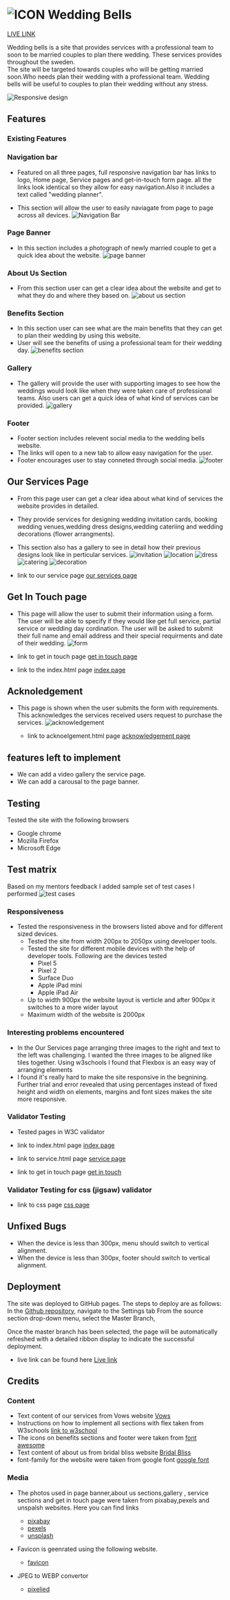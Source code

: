 # ![ICON](./favicon/favicon.ico) Wedding Bells 

[LIVE LINK](https://chathugaj.github.io/Wedding-Bells/get-in-touch.html)

Wedding bells is a site that provides services with a professional team to soon to be married couples to plan there wedding.
These services provides throughout the sweden.  
The site will be targeted towards couples who will be getting married soon.Who needs plan their wedding with a professional team.
Wedding bells will be useful to couples to plan their wedding without any stress.

![Responsive design](./readme/Screenshot%202023-05-28%20at%2001.27.46.png)

## Features

### Existing Features
  ### Navigation bar
  - Featured on all three pages, full responsive navigation bar has links to logo, Home page, Service pages and get-in-touch form page.
all the links look identical so they allow for easy navigation.Also it includes a text called "wedding planner". 

  - This section will allow the user to easily naviagate from page to page across all devices.
  ![Navigation Bar](./readme/nav-bar.png)

  ### Page Banner
  - In this section includes a photograph of newly married couple to get a  quick idea about the website.
  ![page banner](./readme/page-banner.png)

  ### About Us Section 
  - From this section user can get a clear idea about the website and get to what they do and where they based on.
  ![about us section](./readme/about-us.png)

  ### Benefits Section
  - In this section user can see what are the main benefits that they can get to plan their wedding by using this website.
  - User will see the benefits of using a professional team for their wedding day.
  ![benefits section](./readme/benefits-sec.png)

  ### Gallery
  - The gallery will provide the user with supporting images to see how the weddings would look like
  when they were taken care of professional teams.
  Also users can get a quick idea of what kind of services can be provided.
  ![gallery](./readme/gallery.png)

  ### Footer
  - Footer section includes relevent social media to the wedding bells website.
  - The links will open to a new tab to allow easy navigation for the user.
  - Footer encourages user to stay conneted through social media.
  ![footer](./readme/footer.png)

  ## Our Services Page
  - From this page user can get a clear idea about what kind of services the website provides in detailed.
  - They provide services for designing wedding invitation cards, booking wedding venues,wedding dress designs,wedding cateriing and wedding decorations (flower arrangments).
  - This section also has a gallery to see in detail how their previous designs look like 
    in perticular services.
    ![invitation](./readme/invitation.png)
    ![location](./readme/location.png)
    ![dress](./readme/dress.png)
    ![catering](./readme/catering.png)
    ![decoration](./readme/decorations.png)

  - link to our service page
    [our services page](./services.html)


  ## Get In Touch page
  - This page will allow the user to submit their information using a form. The user will be able to specify if they would like get full service, partial service or wedding day cordination. The user will be asked to submit their full name and email address and their special requirments and date of their wedding.
  ![form](./readme/form.png)

  - link to get in touch page 
    [get in touch page](./get-in-touch.html)
  
  - link to the index.html page
    [index page](./index.html)

## Acknoledgement
- This page is shown when the user submits the form with requirements. This acknowledges the services received users request to purchase the services.
![acknowledgement](./readme/ack_page.png)

  - link to acknoelgement.html page [acknowledgement page](./acknowledgement.html)

## features left to implement
  - We can add a video gallery the service page.
  - We can add a carousal to the page banner.

## Testing

Tested the site with the following browsers
- Google chrome
- Mozilla Firefox
- Microsoft Edge

## Test matrix

Based on my mentors feedback I added sample set of test cases I performed
![test cases](./readme/test_cases.png)

### Responsiveness
- Tested the responsiveness in the browsers listed above and for different sized devices.
    - Tested the site from width 200px to 2050px using developer tools.
    - Tested the site for different mobile devices with the help of developer tools. Following are the devices tested
        - Pixel 5
        - Pixel 2
        - Surface Duo
        - Apple iPad mini
        - Apple iPad Air
    - Up to width 900px the website layout is verticle and after 900px it switches to a more wider layout
    - Maximum width of the website is 2000px

### Interesting problems encountered
- In the Our Services page arranging three images to the right and text to the left was challenging. I wanted the three images to be aligned like tiles together. Using w3schools I found that Flexbox is an easy way of arranging elements
- I found it's really hard to make the site responsive in the begnining. Further trial and error revealed that using percentages instead of fixed height and width on elements, margins and font sizes makes the site more responsive.

### Validator Testing
- Tested pages in W3C validator
-  link to index.html page
  [index page](https://validator.w3.org/nu/?showsource=yes&doc=https%3A%2F%2Fchathugaj.github.io%2FWedding-Bells%2Findex.html)

-  link to service.html page
  [service page](https://validator.w3.org/nu/?showsource=yes&doc=https%3A%2F%2Fchathugaj.github.io%2FWedding-Bells%2Fservices.html)

-  link to get in touch page
 [get in touch](https://validator.w3.org/nu/?showsource=yes&doc=https%3A%2F%2Fchathugaj.github.io%2FWedding-Bells%2Fget-in-touch.html)
  
### Validator Testing for css (jigsaw) validator 
- link to css page
  [css page](https://jigsaw.w3.org/css-validator/validator?uri=https%3A%2F%2Fchathugaj.github.io%2FWedding-Bells%2Fcss%2Fstyle1.css&profile=css3svg&usermedium=all&warning=1&vextwarning=&lang=en)

## Unfixed Bugs
- When the device is less than 300px, menu should switch to vertical alignment.
- When the device is less than 300px, footer should switch to vertical alignment.

## Deployment
The site was deployed to GitHub pages.
The steps to deploy are as follows:
In the [Github repository](https://github.com/chathugaj/Wedding-Bells), navigate to the Settings tab
From the source section drop-down menu, select the Master Branch,

Once the master branch has been selected, the page will be automatically refreshed with a detailed ribbon display to indicate the successful deployment.

- live link can be found here 
  [Live link](https://chathugaj.github.io/Wedding-Bells/)

## Credits
### Content
 - Text content of our services from Vows website
 [Vows](https://vowsportugal.com/en/what-we-do/)
- Instructions on how to implement all sections with flex taken from W3schools
  [link to w3school](https://www.w3schools.com/css/tryit.asp?filename=trycss3_flexbox_responsive)
- The icons on benefits sections and footer were taken from 
  [font awesome](https://fontawesome.com/icons)
- Text content of about us from bridal bliss website
[Bridal Bliss](https://www.bridalbliss.com/full-service)
- font-family for the website were taken from google font
[google font](https://fonts.google.com/)

### Media 
- The photos used in page banner,about us sections,gallery 
  , service sections and get in touch page were taken from 
  pixabay,pexels and unspalsh websites. Here you can find links

  - [pixabay](https://pixabay.com/photos/search/wedding%20couple/?manual_search=1)
  - [pexels](https://www.pexels.com/)
  - [unsplash](https://unsplash.com/)

- Favicon is geenrated using the following website.
  - [favicon](https://favicon.io/favicon-generator/)

- JPEG to WEBP convertor
  - [pixelied](https://pixelied.com/convert/jpg-converter/jpg-to-webp)  

